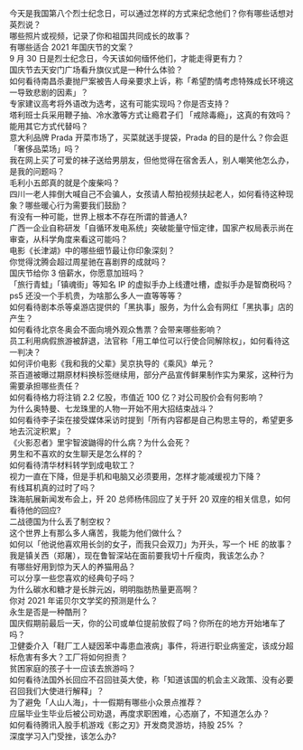 今天是我国第八个烈士纪念日，可以通过怎样的方式来纪念他们？你有哪些话想对英烈说？  
哪些照片或视频，记录了你和祖国共同成长的故事？  
有哪些适合 2021 年国庆节的文案？  
9 月 30 日是烈士纪念日，今天该如何缅怀他们，才能走得更有力？  
国庆节去天安门广场看升旗仪式是一种什么体验？  
如何看待南昌杀妻抛尸案被告人母亲要求上诉，称「希望酌情考虑特殊成长环境这一导致悲剧的因素」？  
专家建议高考将外语改为选考，这有可能实现吗？你是否支持？  
塔利班士兵采用鞭子抽、冷水激等方式让瘾君子们 「戒除毒瘾」，这真的有效吗？能用其它方式代替吗？  
意大利品牌 Prada 开菜市场了，买菜就送手提袋，Prada 的目的是什么？你会逛「奢侈品菜场」吗？  
我在网上买了可爱的袜子送给男朋友，但他觉得在宿舍丢人，别人嘲笑他怎么办，是我的问题吗？  
毛利小五郎真的就是个废柴吗？  
四川一老人摔倒大喊自己不会骗人，女孩请人帮拍视频扶起老人，如何看待这种现象？哪些暖心行为需要我们鼓励？  
有没有一种可能，世界上根本不存在所谓的普通人?  
广西一企业自称研发「自循环发电系统」突破能量守恒定律，国家产权局表示尚在审查，从科学角度来看这可能吗？  
电影《长津湖》中的哪些细节最让你印象深刻？  
你觉得沈腾会超过周星驰在喜剧界的成就吗？  
国庆节给你 3 倍薪水，你愿意加班吗？  
「旅行青蛙」「镇魂街」等知名 IP 的虚拟手办上线遭吐槽，虚拟手办是智商税吗？  
ps5 还没一个手机贵，为啥那么多人一直等等等？  
如何看待剧本杀等桌游店提供的「黑执事」服务，为什么会有网红「黑执事」店的产生？  
如何看待北京冬奥会不面向境外观众售票？会带来哪些影响？  
员工利用病假旅游被辞退，法官称「用工单位可以行使合同解除权」，如何看待这一判决？  
如何评价电影《我和我的父辈》吴京执导的《乘风》单元？  
茶百道被曝过期原材料换标签继续用，部分产品宣传鲜果制作实为果浆，这种行为需要承担哪些责任？  
如何看待格力将注销 2.2 亿股，市值近 100 亿？对公司股价会有何影响？  
为什么奥特曼、七龙珠里的人物一开始不用大招结束战斗？  
如何看待李子柒在接受媒体采访时提到「所有内容都是自己构思主导的，希望更多地去沉淀积累」？  
《火影忍者》里宇智波鼬得的什么病？为什么会死？  
男生和不喜欢的女生聊天是怎么样的？  
如何看待清华材料转学到成电软工？  
视力一直在下降，但是手机和电脑又必须要用，怎样才能减缓视力下降？  
有线耳机真的过时了吗？  
珠海航展新闻发布会上，歼 20 总师杨伟回应了关于歼 20 双座的相关信息，如何看待他的回应?  
二战德国为什么丢了制空权？  
这个世界上有那么多人痛苦，我能为他们做什么？  
如何以「他说他喜欢用长剑的女子，而我只会双刀」为开头，写一个 HE 的故事？  
我是镇关西（郑屠），现在鲁智深站在面前要我切十斤瘦肉，我该怎么办？  
有哪些好用到惊为天人的养猫用品？  
可以分享一些您喜欢的经典句子吗？  
为什么碳水和糖才是长胖元凶，明明脂肪热量更高啊？  
你对 2021 年诺贝尔文学奖的预测是什么？  
永生是否是一种酷刑？  
国庆假期前最后一天，你的公司或单位提前放假了吗？你所在的地方开始堵车了吗？  
卫健委介入「鞋厂工人疑因苯中毒患血液病」事件，将进行职业病鉴定，该成分超标危害有多大？工厂将如何担责？  
贫困家庭的孩子十一应该去旅游吗？  
如何看待法国外长回应不召回驻英大使，称「知道该国的机会主义政策、没有必要召回我们大使进行解释」？  
为了避免「人山人海」，十一假期有哪些小众景点推荐？  
应届毕业生毕业后被公司劝退，再度求职困难，心态崩了，不知道怎么办？  
如何看待腾讯入股手机游戏《影之刃》开发商灵游坊，持股 25% ？  
深度学习入门受挫，该怎么办?  
